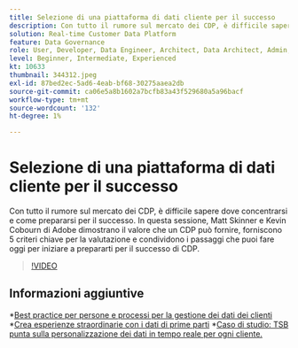 ```yaml
---
title: Selezione di una piattaforma di dati cliente per il successo
description: Con tutto il rumore sul mercato dei CDP, è difficile sapere dove concentrarsi e come prepararsi per il successo.
solution: Real-time Customer Data Platform
feature: Data Governance
role: User, Developer, Data Engineer, Architect, Data Architect, Admin, Leader
level: Beginner, Intermediate, Experienced
kt: 10633
thumbnail: 344312.jpeg
exl-id: 87bed2ec-5ad6-4eab-bf68-30275aaea2db
source-git-commit: ca06e5a8b1602a7bcfb83a43f529680a5a96bacf
workflow-type: tm+mt
source-wordcount: '132'
ht-degree: 1%

---
```


# Selezione di una piattaforma di dati cliente per il successo

Con tutto il rumore sul mercato dei CDP, è difficile sapere dove concentrarsi e come prepararsi per il successo. In questa sessione, Matt Skinner e Kevin Cobourn di Adobe dimostrano il valore che un CDP può fornire, forniscono 5 criteri chiave per la valutazione e condividono i passaggi che puoi fare oggi per iniziare a prepararti per il successo di CDP.

>[!VIDEO](https://video.tv.adobe.com/v/344312/?quality=12&learn=on)

## Informazioni aggiuntive

*[Best practice per persone e processi per la gestione dei dati dei clienti](people-and-process.md)
*[Crea esperienze straordinarie con i dati di prime parti](https://experienceleague.adobe.com/docs/events/customer-data-management-voices-recordings/industry/build-superb-experiences-with-your-first-party-data.html)
*[Caso di studio: TSB punta sulla personalizzazione dei dati in tempo reale per ogni cliente.](https://business.adobe.com/customer-success-stories/tsb-case-study.html)

